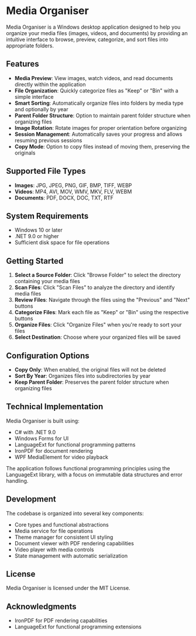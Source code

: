 # Media Organiser

Media Organiser is a Windows desktop application designed to help you organize your media files (images, videos, and documents) by providing an intuitive interface to browse, preview, categorize, and sort files into appropriate folders.

## Features

- **Media Preview**: View images, watch videos, and read documents directly within the application
- **File Organization**: Quickly categorize files as "Keep" or "Bin" with a simple interface
- **Smart Sorting**: Automatically organize files into folders by media type and optionally by year
- **Parent Folder Structure**: Option to maintain parent folder structure when organizing files
- **Image Rotation**: Rotate images for proper orientation before organizing
- **Session Management**: Automatically saves your progress and allows resuming previous sessions
- **Copy Mode**: Option to copy files instead of moving them, preserving the originals

## Supported File Types

- **Images**: JPG, JPEG, PNG, GIF, BMP, TIFF, WEBP
- **Videos**: MP4, AVI, MOV, WMV, MKV, FLV, WEBM
- **Documents**: PDF, DOCX, DOC, TXT, RTF

## System Requirements

- Windows 10 or later
- .NET 9.0 or higher
- Sufficient disk space for file operations

## Getting Started

1. **Select a Source Folder**: Click "Browse Folder" to select the directory containing your media files
2. **Scan Files**: Click "Scan Files" to analyze the directory and identify media files
3. **Review Files**: Navigate through the files using the "Previous" and "Next" buttons
4. **Categorize Files**: Mark each file as "Keep" or "Bin" using the respective buttons
5. **Organize Files**: Click "Organize Files" when you're ready to sort your files
6. **Select Destination**: Choose where your organized files will be saved

## Configuration Options

- **Copy Only**: When enabled, the original files will not be deleted
- **Sort By Year**: Organizes files into subdirectories by year
- **Keep Parent Folder**: Preserves the parent folder structure when organizing files

## Technical Implementation

Media Organiser is built using:
- C# with .NET 9.0
- Windows Forms for UI
- LanguageExt for functional programming patterns
- IronPDF for document rendering
- WPF MediaElement for video playback

The application follows functional programming principles using the LanguageExt library, with a focus on immutable data structures and error handling.

## Development

The codebase is organized into several key components:
- Core types and functional abstractions
- Media service for file operations
- Theme manager for consistent UI styling
- Document viewer with PDF rendering capabilities
- Video player with media controls
- State management with automatic serialization

## License

Media Organiser is licensed under the MIT License.

## Acknowledgments

- IronPDF for PDF rendering capabilities
- LanguageExt for functional programming extensions
